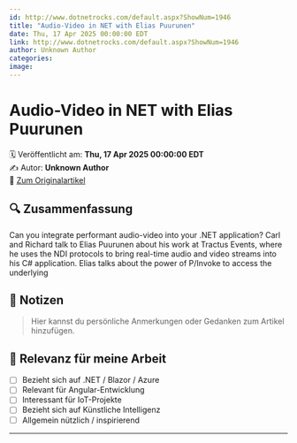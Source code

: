 ```yaml
---
id: http://www.dotnetrocks.com/default.aspx?ShowNum=1946
title: "Audio-Video in NET with Elias Puurunen"
date: Thu, 17 Apr 2025 00:00:00 EDT
link: http://www.dotnetrocks.com/default.aspx?ShowNum=1946
author: Unknown Author
categories: 
image: 
---
```


# Audio-Video in NET with Elias Puurunen

🗓️ Veröffentlicht am: **Thu, 17 Apr 2025 00:00:00 EDT**  
✍️ Autor: **Unknown Author**  
🔗 [Zum Originalartikel](http://www.dotnetrocks.com/default.aspx?ShowNum=1946)

## 🔍 Zusammenfassung

Can you integrate performant audio-video into your .NET application? Carl and Richard talk to Elias Puurunen about his work at Tractus Events, where he uses the NDI protocols to bring real-time audio and video streams into his C# application. Elias talks about the power of P/Invoke to access the underlying

## 📌 Notizen

> Hier kannst du persönliche Anmerkungen oder Gedanken zum Artikel hinzufügen.

## 🧠 Relevanz für meine Arbeit

- [ ] Bezieht sich auf .NET / Blazor / Azure
- [ ] Relevant für Angular-Entwicklung
- [ ] Interessant für IoT-Projekte
- [ ] Bezieht sich auf Künstliche Intelligenz
- [ ] Allgemein nützlich / inspirierend

---
